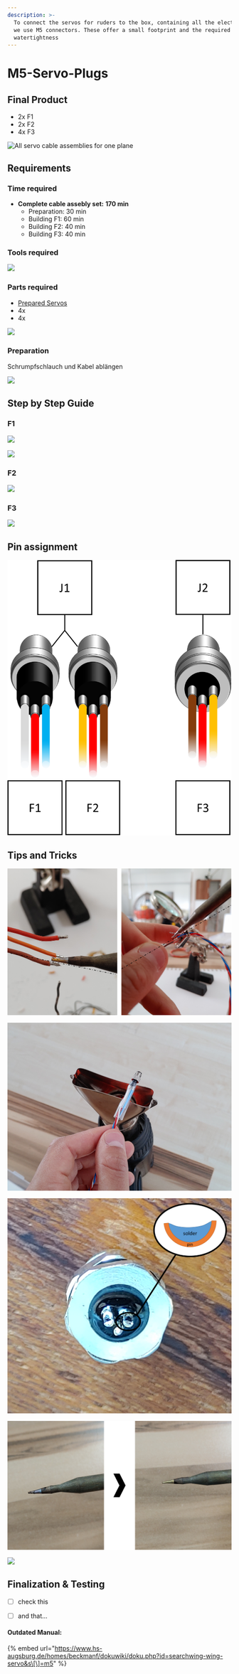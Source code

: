 ```yaml
---
description: >-
  To connect the servos for ruders to the box, containing all the electronics,
  we use M5 connectors. These offer a small footprint and the required
  watertightness
---
```


# M5-Servo-Plugs



## Final Product

* 2x F1
* 2x F2
* 4x F3

![All servo cable assemblies for one plane](../../.gitbook/assets/servocable_finalcableset.png)

## Requirements 

### Time required

* **Complete cable assebly set:** **170 min**
  * Preparation: 30 min
  * Building F1: 60 min
  * Building F2: 40 min
  * Building F3: 40 min

### Tools required



![](../../.gitbook/assets/servocable_toolsrequired.png)



### Parts required

* [Prepared Servos](untitled-1.md) 
* 4x 
* 4x 

![](../../.gitbook/assets/servocable_stueckliste.png)



### Preparation

Schrumpfschlauch und Kabel ablängen 

![](../../.gitbook/assets/servocable_schrumpfschlauch.png)

## Step by Step Guide

#### 

#### 

### F1

![](../../.gitbook/assets/servocable_step4step_wingservo.png)

![](../../.gitbook/assets/servocable_step4step_m5wing.png)

### F2

![](../../.gitbook/assets/servocable_step4step_wing_m5.png)

### F3

![](../../.gitbook/assets/servocable_step4step_insidebox.png)

### 

## P**in assignment**

![](../../.gitbook/assets/servocable_pinbelegung2.png)

## **Tips and Tricks**

![](../../.gitbook/assets/servocable_parallelwire.png)



![](../../.gitbook/assets/servocable_heisluftfoen.jpg)

![](../../.gitbook/assets/servocable_solderpin.png)

![](../../.gitbook/assets/servocable_soldertip.png)



![](../../.gitbook/assets/servocable_stripax.png)





## Finalization & Testing



* [ ] check this
* [ ] and that...



#### Outdated Manual: 

{% embed url="https://www.hs-augsburg.de/homes/beckmanf/dokuwiki/doku.php?id=searchwing-wing-servo&s\[\]=m5" %}




